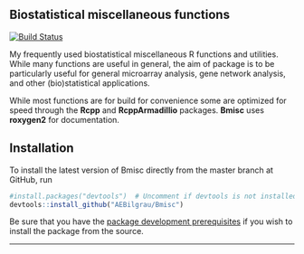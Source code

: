 
Biostatistical miscellaneous functions
--------------------------------------
[![Build Status](https://api.travis-ci.org/AEBilgrau/Bmisc.svg?branch=master)](https://travis-ci.org/AEBilgrau/Bmisc)

My frequently used biostatistical miscellaneous R functions and utilities. While many functions are useful in general, the aim of package is to be particularly useful for general microarray analysis, gene network analysis, and other (bio)statistical applications.

While most functions are for build for convenience some are optimized for speed through the **Rcpp** and **RcppArmadillio** packages. **Bmisc** uses **roxygen2** for documentation.

## Installation
To install the latest version of Bmisc directly from the master branch at GitHub, run 

```R
#install.packages("devtools")  # Uncomment if devtools is not installed
devtools::install_github("AEBilgrau/Bmisc")
```

Be sure that you have the [package development prerequisites](http://www.rstudio.com/ide/docs/packages/prerequisites) if you wish to install the package from the source.

---

